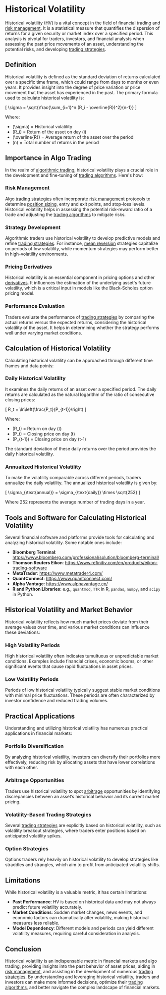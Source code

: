 # Historical Volatility

Historical volatility (HV) is a vital concept in the field of financial trading and [risk management](../r/risk_management.md). It is a statistical measure that quantifies the dispersion of returns for a given security or market index over a specified period. This analysis is pivotal for traders, investors, and financial analysts when assessing the past price movements of an asset, understanding the potential risks, and developing [trading strategies](../t/trading_strategies.md).

## Definition

Historical volatility is defined as the standard deviation of returns calculated over a specific time frame, which could range from days to months or even years. It provides insight into the degree of price variation or price movement that the asset has experienced in the past. The primary formula used to calculate historical volatility is:

\[ \sigma = \sqrt{\frac{\sum_{i=1}^n (R_i - \overline{R})^2}{n-1}} \]

Where:
- \(\sigma\) = Historical volatility
- \(R_i\) = Return of the asset on day \(i\)
- \(\overline{R}\) = Average return of the asset over the period
- \(n\) = Total number of returns in the period

## Importance in Algo Trading

In the realm of [algorithmic trading](../a/algorithmic_trading.md), historical volatility plays a crucial role in the development and fine-tuning of [trading algorithms](../t/trading_algorithms.md). Here's how:

### Risk Management

Algo [trading strategies](../t/trading_strategies.md) often incorporate [risk management](../r/risk_management.md) protocols to determine [position sizing](../p/position_sizing.md), entry and exit points, and stop-loss levels. Historical volatility helps in assessing the potential risk-reward ratio of a trade and adjusting the [trading algorithms](../t/trading_algorithms.md) to mitigate risks.

### Strategy Development

Algorithmic traders use historical volatility to develop predictive models and refine [trading strategies](../t/trading_strategies.md). For instance, [mean reversion](../m/mean_reversion.md) strategies capitalize on periods of low volatility, while momentum strategies may perform better in high-volatility environments.

### Pricing Derivatives

Historical volatility is an essential component in pricing options and other [derivatives](../d/derivatives.md). It influences the estimation of the underlying asset's future volatility, which is a critical input in models like the Black-Scholes option pricing model.

### Performance Evaluation

Traders evaluate the performance of [trading strategies](../t/trading_strategies.md) by comparing the actual returns versus the expected returns, considering the historical volatility of the asset. It helps in determining whether the strategy performs well under varying market conditions.

## Calculation of Historical Volatility

Calculating historical volatility can be approached through different time frames and data points:

### Daily Historical Volatility

It examines the daily returns of an asset over a specified period. The daily returns are calculated as the natural logarithm of the ratio of consecutive closing prices:

\[ R_t = \ln\left(\frac{P_t}{P_{t-1}}\right) \]

Where:
- \(R_t\) = Return on day \(t\)
- \(P_t\) = Closing price on day \(t\)
- \(P_{t-1}\) = Closing price on day \(t-1\)

The standard deviation of these daily returns over the period provides the daily historical volatility.

### Annualized Historical Volatility

To make the volatility comparable across different periods, traders annualize the daily volatility. The annualized historical volatility is given by:

\[ \sigma_{\text{annual}} = \sigma_{\text{daily}} \times \sqrt{252} \]

Where 252 represents the average number of trading days in a year.

## Tools and Software for Calculating Historical Volatility

Several financial software and platforms provide tools for calculating and analyzing historical volatility. Some notable ones include:

- **Bloomberg Terminal**: https://www.bloomberg.com/professional/solution/bloomberg-terminal/
- **Thomson Reuters Eikon**: https://www.refinitiv.com/en/products/eikon-trading-software
- **MetaTrader**: https://www.metatrader4.com/
- **QuantConnect**: https://www.quantconnect.com/
- **Alpha Vantage**: https://www.alphavantage.co/
- **R and Python Libraries**: e.g., `quantmod`, `TTR` in R, `pandas`, `numpy`, and `scipy` in Python.

## Historical Volatility and Market Behavior

Historical volatility reflects how much market prices deviate from their average values over time, and various market conditions can influence these deviations:

### High Volatility Periods

High historical volatility often indicates tumultuous or unpredictable market conditions. Examples include financial crises, economic booms, or other significant events that cause rapid fluctuations in asset prices.

### Low Volatility Periods

Periods of low historical volatility typically suggest stable market conditions with minimal price fluctuations. These periods are often characterized by investor confidence and reduced trading volumes.

## Practical Applications

Understanding and utilizing historical volatility has numerous practical applications in financial markets:

### Portfolio Diversification

By analyzing historical volatility, investors can diversify their portfolios more effectively, reducing risk by allocating assets that have lower correlations with each other.

### Arbitrage Opportunities

Traders use historical volatility to spot [arbitrage](../a/arbitrage.md) opportunities by identifying discrepancies between an asset’s historical behavior and its current market pricing.

### Volatility-Based Trading Strategies

Several [trading strategies](../t/trading_strategies.md) are explicitly based on historical volatility, such as volatility breakout strategies, where traders enter positions based on anticipated volatility spikes.

### Option Strategies

Options traders rely heavily on historical volatility to develop strategies like straddles and strangles, which aim to profit from anticipated volatility shifts.

## Limitations

While historical volatility is a valuable metric, it has certain limitations:

- **Past Performance**: HV is based on historical data and may not always predict future volatility accurately.
- **Market Conditions**: Sudden market changes, news events, and economic factors can dramatically alter volatility, making historical measures less reliable.
- **Model Dependency**: Different models and periods can yield different volatility measures, requiring careful consideration in analysis.

## Conclusion

Historical volatility is an indispensable metric in financial markets and algo trading, providing insights into the past behavior of asset prices, aiding in [risk management](../r/risk_management.md), and assisting in the development of numerous [trading strategies](../t/trading_strategies.md). By understanding and leveraging historical volatility, traders and investors can make more informed decisions, optimize their [trading algorithms](../t/trading_algorithms.md), and better navigate the complex landscape of financial markets.
